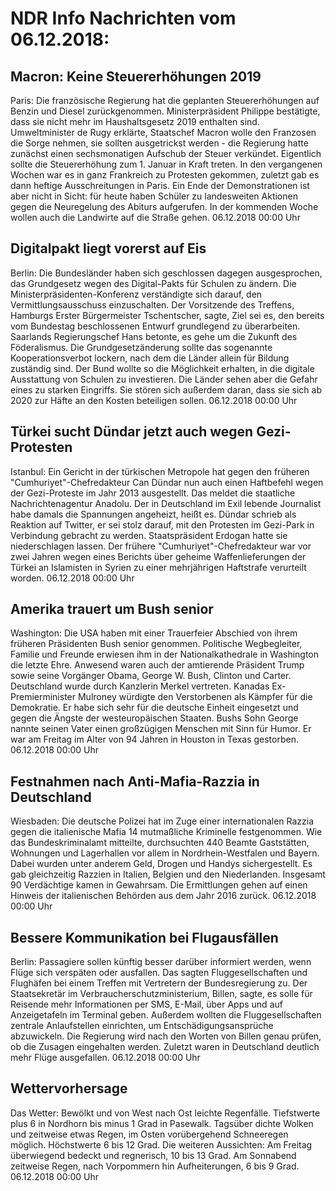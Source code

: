 # NDR Info Nachrichten vom 06.12.2018:


## Macron: Keine Steuererhöhungen 2019
Paris: Die französische Regierung hat die geplanten Steuererhöhungen auf Benzin und Diesel zurückgenommen. Ministerpräsident Philippe bestätigte, dass sie nicht mehr im Haushaltsgesetz 2019 enthalten sind. Umweltminister de Rugy erklärte, Staatschef Macron wolle den Franzosen die Sorge nehmen, sie sollten ausgetrickst werden - die Regierung hatte zunächst einen sechsmonatigen Aufschub der Steuer verkündet. Eigentlich sollte die Steuererhöhung zum 1. Januar in Kraft treten. In den vergangenen Wochen war es in ganz Frankreich zu Protesten gekommen, zuletzt gab es dann heftige Ausschreitungen in Paris. Ein Ende der Demonstrationen ist aber nicht in Sicht: für heute haben Schüler zu landesweiten Aktionen gegen die Neuregelung des Abiturs aufgerufen. In der kommenden Woche wollen auch die Landwirte auf die Straße gehen. 06.12.2018 00:00 Uhr 

## Digitalpakt liegt vorerst auf Eis
Berlin: Die Bundesländer haben sich geschlossen dagegen ausgesprochen, das Grundgesetz wegen des Digital-Pakts für Schulen zu ändern. Die Ministerpräsidenten-Konferenz verständigte sich darauf, den Vermittlungsausschuss einzuschalten. Der Vorsitzende des Treffens, Hamburgs Erster Bürgermeister Tschentscher, sagte, Ziel sei es, den bereits vom Bundestag beschlossenen Entwurf grundlegend zu überarbeiten. Saarlands Regierungschef Hans betonte, es gehe um die Zukunft des Föderalismus. Die Grundgesetzänderung sollte das sogenannte Kooperationsverbot lockern, nach dem die Länder allein für Bildung zuständig sind. Der Bund wollte so die Möglichkeit erhalten, in die digitale Ausstattung von Schulen zu investieren. Die Länder sehen aber die Gefahr eines zu starken Eingriffs. Sie stören sich außerdem daran, dass sie sich ab 2020 zur Häfte an den Kosten beteiligen sollen. 06.12.2018 00:00 Uhr 

## Türkei sucht Dündar jetzt auch wegen Gezi-Protesten
Istanbul: Ein Gericht in der türkischen Metropole hat gegen den früheren "Cumhuriyet"-Chefredakteur Can Dündar nun auch einen Haftbefehl wegen der Gezi-Proteste im Jahr 2013 ausgestellt. Das meldet die staatliche Nachrichtenagentur Anadolu. Der in Deutschland im Exil lebende Journalist habe damals die Spannungen angeheizt, heißt es. Dündar schrieb als Reaktion auf Twitter, er sei stolz darauf, mit den Protesten im Gezi-Park in Verbindung gebracht zu werden. Staatspräsident Erdogan hatte sie niederschlagen lassen. Der frühere "Cumhuriyet"-Chefredakteur war vor zwei Jahren wegen eines Berichts über geheime Waffenlieferungen der Türkei an Islamisten in Syrien zu einer mehrjährigen Haftstrafe verurteilt worden. 06.12.2018 00:00 Uhr 

## Amerika trauert um Bush senior
Washington: Die USA haben mit einer Trauerfeier Abschied von ihrem früheren Präsidenten Bush senior genommen. Politische Wegbegleiter, Familie und Freunde erwiesen ihm in der Nationalkathedrale in Washington die letzte Ehre. Anwesend waren auch der amtierende Präsident Trump sowie seine Vorgänger Obama, George W. Bush, Clinton und Carter. Deutschland wurde durch Kanzlerin Merkel vertreten. Kanadas Ex-Premierminister Mulroney würdigte den Verstorbenen als Kämpfer für die Demokratie. Er habe sich sehr für die deutsche Einheit eingesetzt und gegen die Ängste der westeuropäischen Staaten. Bushs Sohn George nannte seinen Vater einen großzügigen Menschen mit Sinn für Humor. Er war am Freitag im Alter von 94 Jahren in Houston in Texas gestorben. 06.12.2018 00:00 Uhr 

## Festnahmen nach Anti-Mafia-Razzia in Deutschland
Wiesbaden: Die deutsche Polizei hat im Zuge einer internationalen Razzia gegen die italienische Mafia 14 mutmaßliche Kriminelle festgenommen. Wie das Bundeskriminalamt mitteilte, durchsuchten  440 Beamte Gaststätten, Wohnungen und Lagerhallen vor allem in Nordrhein-Westfalen und Bayern. Dabei wurden unter anderem Geld, Drogen und Handys sichergestellt. Es gab gleichzeitig Razzien in Italien, Belgien und den Niederlanden. Insgesamt 90 Verdächtige kamen in Gewahrsam. Die Ermittlungen gehen auf einen Hinweis der italienischen Behörden aus dem Jahr 2016 zurück. 06.12.2018 00:00 Uhr 

## Bessere Kommunikation  bei Flugausfällen
Berlin: Passagiere sollen künftig besser darüber informiert werden, wenn Flüge sich verspäten oder ausfallen. Das sagten Fluggesellschaften und Flughäfen bei einem Treffen mit Vertretern der Bundesregierung zu. Der Staatsekretär im Verbraucherschutzministerium, Billen, sagte, es solle für Reisende mehr Informationen per SMS, E-Mail, über Apps und auf Anzeigetafeln im Terminal geben. Außerdem wollten die Fluggesellschaften zentrale Anlaufstellen einrichten, um Entschädigungsansprüche abzuwickeln. Die Regierung wird nach den Worten von Billen genau prüfen, ob die Zusagen eingehalten werden. Zuletzt waren in Deutschland deutlich mehr Flüge ausgefallen. 06.12.2018 00:00 Uhr 

## Wettervorhersage
Das Wetter:
Bewölkt und von West nach Ost leichte Regenfälle. Tiefstwerte plus 6 in Nordhorn bis minus 1 Grad in Pasewalk. Tagsüber dichte Wolken und zeitweise etwas Regen, im Osten vorübergehend Schneeregen möglich. Höchstwerte 6 bis 12 Grad. Die weiteren Aussichten: Am Freitag überwiegend bedeckt und regnerisch, 10 bis 13 Grad. Am Sonnabend zeitweise Regen, nach Vorpommern hin Aufheiterungen, 6 bis 9 Grad. 06.12.2018 00:00 Uhr 
